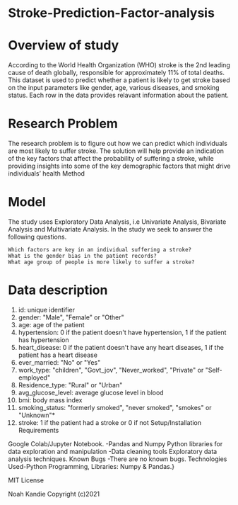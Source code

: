 # Stroke-Prediction-Factor-analysis

# Overview of study

According to the World Health Organization (WHO) stroke is the 2nd leading cause of death globally, responsible for approximately 11% of total deaths.
This dataset is used to predict whether a patient is likely to get stroke based on the input parameters like gender, age, various diseases, and smoking status. Each row in the data provides relavant information about the patient.

# Research Problem
The research problem is to figure out how we can predict which individuals are most likely to suffer stroke. The solution will help provide an indication of the key factors that affect the probability of suffering a stroke, while providing insights into some of the key demographic factors that might drive individuals’ health
Method

# Model
The study uses Exploratory Data Analysis, i.e Univariate Analysis, Bivariate Analysis and Multivariate Analysis. In the study we seek to answer the following questions.

    Which factors are key in an individual suffering a stroke?
    What is the gender bias in the patient records?
    What age group of people is more likely to suffer a stroke?
 
# Data description
1) id: unique identifier
2) gender: "Male", "Female" or "Other"
3) age: age of the patient
4) hypertension: 0 if the patient doesn't have hypertension, 1 if the patient has hypertension
5) heart_disease: 0 if the patient doesn't have any heart diseases, 1 if the patient has a heart disease
6) ever_married: "No" or "Yes"
7) work_type: "children", "Govt_jov", "Never_worked", "Private" or "Self-employed"
8) Residence_type: "Rural" or "Urban"
9) avg_glucose_level: average glucose level in blood
10) bmi: body mass index
11) smoking_status: "formerly smoked", "never smoked", "smokes" or "Unknown"*
12) stroke: 1 if the patient had a stroke or 0 if not
 Setup/Installation Requirements

Google Colab/Jupyter Notebook. -Pandas and Numpy Python libraries for data exploration and manipulation -Data cleaning tools Exploratory data analysis techniques. Known Bugs -There are no known bugs. Technologies Used-Python Programming, Libraries: Numpy & Pandas.}

MIT License

Noah Kandie Copyright (c)2021
    
